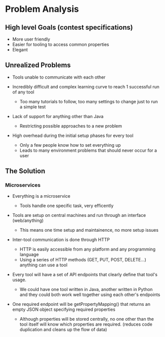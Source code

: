 # Problem Analysis

## High level Goals (contest specifications)
* More user friendly 
* Easier for tooling to access common properties
* Elegant


## Unrealized Problems
* Tools unable to communicate with each other

* Incredibly difficult and complex learning curve to reach 1 successful run of any tool
  * Too many tutorials to follow, too many settings to change just to run a simple test

* Lack of support for anything other than Java 
  * Restricting possible approaches to a new problem

* High overhead during the initial setup phases for every tool
  * Only a few people know how to set everything up
  * Leads to many environment problems that should never occur for a user

## The Solution
### Microservices

* Everything is a microservice
  * Tools handle one specific task, very efficently

* Tools are setup on central machines and run through an interface (web/anything)
  * This means one time setup and maintainence, no more setup issues

* Inter-tool communication is done through HTTP
  * HTTP is easily accessible from any platform and any programming language
  * Using a series of HTTP methods (GET, PUT, POST, DELETE...) anything can use a tool

* Every tool will have a set of API endpoints that clearly define that tool's usage.
  * We could have one tool written in Java, another written in Python and they could both work well together using each other's endpoints

* One required endpoint will be getPropertyMapping() that returns an empty JSON object specifying required properties
  * Although properties will be stored centrally, no one other than the tool itself will know which properties are required. (reduces code duplication and cleans up the flow of data)

